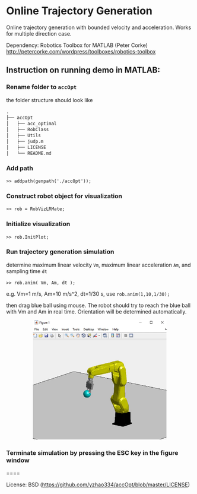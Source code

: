 # Online Trajectory Generation
Online trajectory generation with bounded velocity and acceleration. Works for multiple direction case.

Dependency: Robotics Toolbox for MATLAB (Peter Corke) http://petercorke.com/wordpress/toolboxes/robotics-toolbox

## Instruction on running demo in MATLAB:

### Rename folder to `accOpt`

the folder structure should look like

    .
    ├── accOpt
    │   ├── acc_optimal
    │   ├── RobClass
    │   ├── Utils
    │   ├── judp.m
    │   ├── LICENSE
    │   └── README.md
### Add path

    >> addpath(genpath('./accOpt'));
    
### Construct robot object for visualization
    >> rob = RobVizLRMate;
    
###  Initialize visualization

    >> rob.InitPlot;
    
### Run trajectory generation simulation

determine maximum linear velocity `Vm`, maximum linear acceleration `Am`, and sampling time `dt`

    >> rob.anim( Vm, Am, dt );
    
e.g. Vm=1 m/s, Am=10 m/s^2, dt=1/30 s, use `rob.anim(1,10,1/30);`

then drag blue ball using mouse. The robot should try to reach the blue ball with Vm and Am in real time. Orientation will be determined automatically. 

<p align="center">
    <img src="demo.gif", width="360">
</p>

### Terminate simulation by pressing the ESC key in the figure window

====

License: BSD (https://github.com/yzhao334/accOpt/blob/master/LICENSE)
